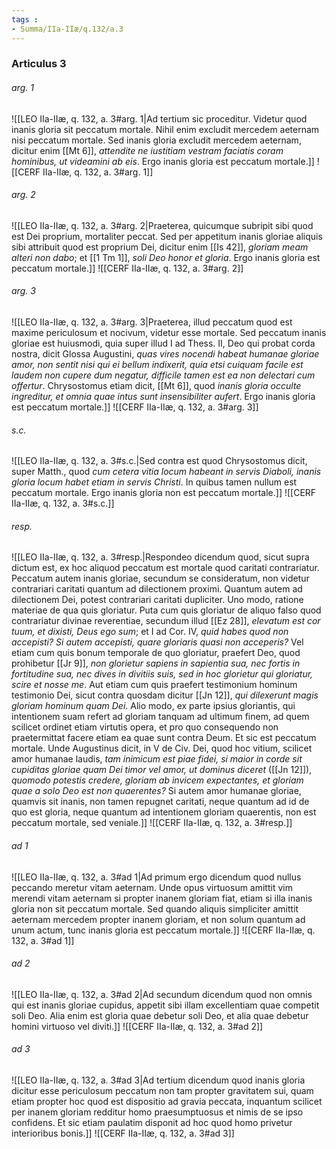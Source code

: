 ```yaml
---
tags : 
- Summa/IIa-IIæ/q.132/a.3
---
```


### Articulus 3

###### arg. 1
![[LEO IIa-IIæ, q. 132, a. 3#arg. 1|Ad tertium sic proceditur. Videtur quod inanis gloria sit peccatum mortale. Nihil enim excludit mercedem aeternam nisi peccatum mortale. Sed inanis gloria excludit mercedem aeternam, dicitur enim [[Mt 6]], *attendite ne iustitiam vestram faciatis coram hominibus, ut videamini ab eis*. Ergo inanis gloria est peccatum mortale.]]
![[CERF IIa-IIæ, q. 132, a. 3#arg. 1]]

###### arg. 2
![[LEO IIa-IIæ, q. 132, a. 3#arg. 2|Praeterea, quicumque subripit sibi quod est Dei proprium, mortaliter peccat. Sed per appetitum inanis gloriae aliquis sibi attribuit quod est proprium Dei, dicitur enim [[Is 42]], *gloriam meam alteri non dabo*; et [[1 Tm 1]], *soli Deo honor et gloria*. Ergo inanis gloria est peccatum mortale.]]
![[CERF IIa-IIæ, q. 132, a. 3#arg. 2]]

###### arg. 3
![[LEO IIa-IIæ, q. 132, a. 3#arg. 3|Praeterea, illud peccatum quod est maxime periculosum et nocivum, videtur esse mortale. Sed peccatum inanis gloriae est huiusmodi, quia super illud I ad Thess. II, Deo qui probat corda nostra, dicit Glossa Augustini, *quas vires nocendi habeat humanae gloriae amor, non sentit nisi qui ei bellum indixerit, quia etsi cuiquam facile est laudem non cupere dum negatur, difficile tamen est ea non delectari cum offertur*. Chrysostomus etiam dicit, [[Mt 6]], quod *inanis gloria occulte ingreditur, et omnia quae intus sunt insensibiliter aufert*. Ergo inanis gloria est peccatum mortale.]]
![[CERF IIa-IIæ, q. 132, a. 3#arg. 3]]

###### s.c.
![[LEO IIa-IIæ, q. 132, a. 3#s.c.|Sed contra est quod Chrysostomus dicit, super Matth., quod *cum cetera vitia locum habeant in servis Diaboli, inanis gloria locum habet etiam in servis Christi*. In quibus tamen nullum est peccatum mortale. Ergo inanis gloria non est peccatum mortale.]]
![[CERF IIa-IIæ, q. 132, a. 3#s.c.]]

###### resp.
![[LEO IIa-IIæ, q. 132, a. 3#resp.|Respondeo dicendum quod, sicut supra dictum est, ex hoc aliquod peccatum est mortale quod caritati contrariatur. Peccatum autem inanis gloriae, secundum se consideratum, non videtur contrariari caritati quantum ad dilectionem proximi. Quantum autem ad dilectionem Dei, potest contrariari caritati dupliciter. Uno modo, ratione materiae de qua quis gloriatur. Puta cum quis gloriatur de aliquo falso quod contrariatur divinae reverentiae, secundum illud [[Ez 28]], *elevatum est cor tuum, et dixisti, Deus ego sum*; et I ad Cor. IV, *quid habes quod non accepisti? Si autem accepisti, quare gloriaris quasi non acceperis?* Vel etiam cum quis bonum temporale de quo gloriatur, praefert Deo, quod prohibetur [[Jr 9]], *non glorietur sapiens in sapientia sua, nec fortis in fortitudine sua, nec dives in divitiis suis, sed in hoc glorietur qui gloriatur, scire et nosse me*. Aut etiam cum quis praefert testimonium hominum testimonio Dei, sicut contra quosdam dicitur [[Jn 12]], *qui dilexerunt magis gloriam hominum quam Dei*. Alio modo, ex parte ipsius gloriantis, qui intentionem suam refert ad gloriam tanquam ad ultimum finem, ad quem scilicet ordinet etiam virtutis opera, et pro quo consequendo non praetermittat facere etiam ea quae sunt contra Deum. Et sic est peccatum mortale. Unde Augustinus dicit, in V de Civ. Dei, quod hoc vitium, scilicet amor humanae laudis, *tam inimicum est piae fidei, si maior in corde sit cupiditas gloriae quam Dei timor vel amor, ut dominus diceret* ([[Jn 12]]), *quomodo potestis credere, gloriam ab invicem expectantes, et gloriam quae a solo Deo est non quaerentes?* Si autem amor humanae gloriae, quamvis sit inanis, non tamen repugnet caritati, neque quantum ad id de quo est gloria, neque quantum ad intentionem gloriam quaerentis, non est peccatum mortale, sed veniale.]]
![[CERF IIa-IIæ, q. 132, a. 3#resp.]]

###### ad 1
![[LEO IIa-IIæ, q. 132, a. 3#ad 1|Ad primum ergo dicendum quod nullus peccando meretur vitam aeternam. Unde opus virtuosum amittit vim merendi vitam aeternam si propter inanem gloriam fiat, etiam si illa inanis gloria non sit peccatum mortale. Sed quando aliquis simpliciter amittit aeternam mercedem propter inanem gloriam, et non solum quantum ad unum actum, tunc inanis gloria est peccatum mortale.]]
![[CERF IIa-IIæ, q. 132, a. 3#ad 1]]

###### ad 2
![[LEO IIa-IIæ, q. 132, a. 3#ad 2|Ad secundum dicendum quod non omnis qui est inanis gloriae cupidus, appetit sibi illam excellentiam quae competit soli Deo. Alia enim est gloria quae debetur soli Deo, et alia quae debetur homini virtuoso vel diviti.]]
![[CERF IIa-IIæ, q. 132, a. 3#ad 2]]

###### ad 3
![[LEO IIa-IIæ, q. 132, a. 3#ad 3|Ad tertium dicendum quod inanis gloria dicitur esse periculosum peccatum non tam propter gravitatem sui, quam etiam propter hoc quod est dispositio ad gravia peccata, inquantum scilicet per inanem gloriam redditur homo praesumptuosus et nimis de se ipso confidens. Et sic etiam paulatim disponit ad hoc quod homo privetur interioribus bonis.]]
![[CERF IIa-IIæ, q. 132, a. 3#ad 3]]

